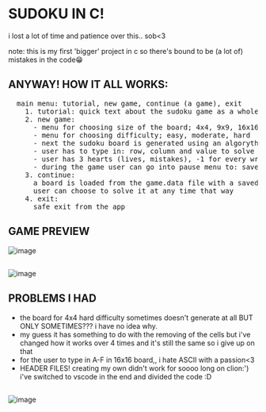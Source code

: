 # SUDOKU IN C!
i lost a lot of time and patience over this.. sob<3

note: this is my first 'bigger' project in c so there's bound to be (a lot of) mistakes in the code😁

## ANYWAY! HOW IT ALL WORKS:
<pre>
  main menu: tutorial, new game, continue (a game), exit
    1. tutorial: quick text about the sudoku game as a whole
    2. new game:
      - menu for choosing size of the board; 4x4, 9x9, 16x16
      - menu for choosing difficulty; easy, moderate, hard
      - next the sudoku board is generated using an algorythm
      - user has to type in: row, column and value to solve the given board
      - user has 3 hearts (lives, mistakes), -1 for every wrongly placed value on the board, 0 = game over
      - during the game user can go into pause menu to: save the game to a file, continue playing and to exit safely
    3. continue:
      a board is loaded from the game.data file with a saved sudoku puzzle
      user can choose to solve it at any time that way
    4. exit: 
      safe exit from the app
</pre>
## GAME PREVIEW
![image](https://github.com/user-attachments/assets/4505b6ac-0c50-4854-b160-379e4a9abb35)
##
![image](https://github.com/user-attachments/assets/291ac2e0-239f-4000-954f-f4e9fc3cd654)


## PROBLEMS I HAD
- the board for 4x4 hard difficulty sometimes doesn't generate at all BUT ONLY SOMETIMES??? i have no idea why.
- my guess it has something to do with the removing of the cells but i've changed how it works over 4 times and it's still the same so i give up on that
- for the user to type in A-F in 16x16 board,, i hate ASCII with a passion<3
- HEADER FILES! creating my own didn't work for soooo long on clion:') i've switched to vscode in the end and divided the code :D

##

![image](https://github.com/user-attachments/assets/c981f70c-860a-4622-a332-a812f7f3bd20)

